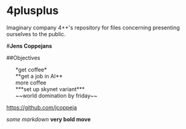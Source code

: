 # 4plusplus
Imaginary company 4++'s repository for files concerning presenting ourselves to the public.




#__Jens Coppejans__<br>

##Objectives<br>

<ul>
<ls>*get coffee*</ls><br>
<ls>**get a job in AI**</ls><br>
<ls>more coffee</ls><br>
<ls>***set up skynet variant***</ls><br>
<ls>~~world domination by friday~~</ls><br>
</ul>

https://github.com/jcoppeja

*some markdown* 
**very bold move**

